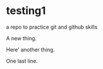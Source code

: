 # testing1
a repo to practice git and github skills

A new thing.

Here' another thing.

One last line.
